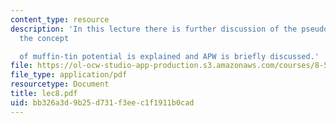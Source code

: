 ```yaml
---
content_type: resource
description: 'In this lecture there is further discussion of the pseudopotential and
  the concept

  of muffin-tin potential is explained and APW is briefly discussed.'
file: https://ol-ocw-studio-app-production.s3.amazonaws.com/courses/8-511-theory-of-solids-i-fall-2004/bb326a3d9b25d731f3eec1f1911b0cad_lec8.pdf
file_type: application/pdf
resourcetype: Document
title: lec8.pdf
uid: bb326a3d-9b25-d731-f3ee-c1f1911b0cad
---
```

